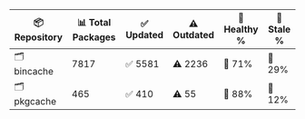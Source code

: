 | 📦 Repository | 📊 Total Packages | ✅ Updated | ⚠️ Outdated | 💚 Healthy % | 🔴 Stale % |
|---------------|-------------------|------------|-------------|-------------|------------|
| 🗂️ bincache | 7817 | ✅ 5581 | ⚠️ 2236 | 💚 71% | 🔴 29% |
| 🗂️ pkgcache | 465 | ✅ 410 | ⚠️ 55 | 💚 88% | 🔴 12% |
